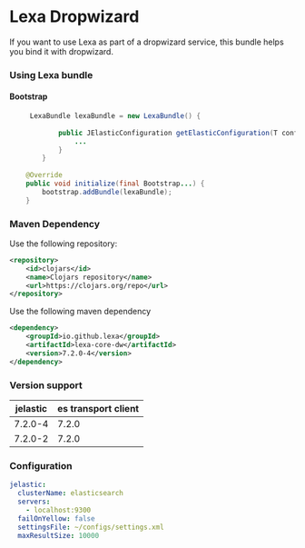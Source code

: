 # Lexa Dropwizard

If you want to use Lexa as part of a dropwizard service, this bundle helps you bind it with dropwizard. 

### Using Lexa bundle

#### Bootstrap
```java
     LexaBundle lexaBundle = new LexaBundle() {
            
            public JElasticConfiguration getElasticConfiguration(T configuration) {
                ...
            }
        }
            
    @Override
    public void initialize(final Bootstrap...) {
        bootstrap.addBundle(lexaBundle);
    }
```

### Maven Dependency
Use the following repository:
```xml
<repository>
    <id>clojars</id>
    <name>Clojars repository</name>
    <url>https://clojars.org/repo</url>
</repository>
```
Use the following maven dependency
```xml
<dependency>
    <groupId>io.github.lexa</groupId>
    <artifactId>lexa-core-dw</artifactId>
    <version>7.2.0-4</version>
</dependency>
```

### Version support
| jelastic               |  es transport client|
| -----------------------| ------------------- |
| 7.2.0-4                |  7.2.0               |
| 7.2.0-2                |  7.2.0               |

### Configuration
```yaml
jelastic:
  clusterName: elasticsearch
  servers:
    - localhost:9300
  failOnYellow: false
  settingsFile: ~/configs/settings.xml
  maxResultSize: 10000    
```
